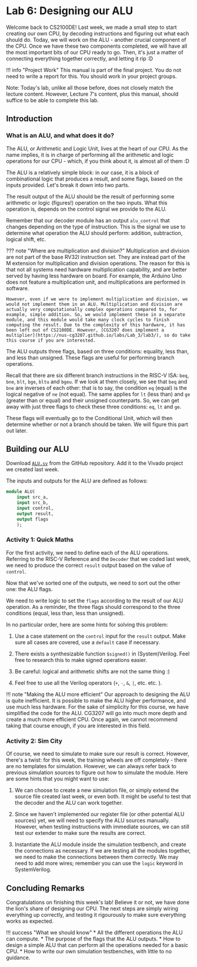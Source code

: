 # Lab 6: Designing our ALU

Welcome back to CS2100DE! Last week, we made a small step to start creating our own CPU, by decoding instructions and figuring out what each should do. Today, we will work on the ALU - another crucial component of the CPU. Once we have these two components completed, we will have all the most important bits of our CPU ready to go. Then, it's just a matter of connecting everything together correctly, and letting it rip :D 

!!! info "Project Work"
	This manual is part of the final project. You do not need to write a report for this. You should work in your project groups. 

Note: Today's lab, unlike all those before, does not closely match the lecture content. However, Lecture 7's content, plus this manual, should suffice to be able to complete this lab.

## Introduction

### What is an ALU, and what does it do?

The ALU, or Arithmetic and Logic Unit, lives at the heart of our CPU. As the name implies, it is in charge of performing all the arithmetic and logic operations for our CPU - which, if you think about it, is almost all of them :D 

The ALU is a relatively simple block: in our case, it is a block of combinational logic that produces a result, and some flags, based on the inputs provided. Let's break it down into two parts.

The result output of the ALU should be the result of performing some arithmetic or logic (figures!) operation on the two inputs. What this operation is, depends on the control signal we provide to the ALU. 

Remember that our decoder module has an output `alu_control` that changes depending on the type of instruction. This is the signal we use to determine what operation the ALU should perform: addition, subtraction, logical shift, etc. 

??? note "Where are multiplication and division?"
	Multiplication and division are not part of the base RV32I instruction set. They are instead part of the M extension for multiplication and division operations. The reason for this is that not all systems need hardware multiplication capability, and are better served by having less hardware on board. For example, the Arduino Uno does not feature a multiplication unit, and multiplications are performed in software. 

	However, even if we were to implement multiplication and division, we would not implement them in an ALU. Multiplication and division are actually very computationally complex operations compared to, for example, simple addition. So, we would implement these in a separate module, and this module would take many clock cycles to finish computing the result. Due to the complexity of this hardware, it has been left out of CS2100DE. However, [CG3207 does implement a multiplier](https://nus-cg3207.github.io/labs/Lab_3/lab3/), so do take this course if you are interested. 

The ALU outputs three flags, based on three conditions: equality, less than, and less than unsigned. These flags are useful for performing branch operations. 

Recall that there are six different branch instructions in the RISC-V ISA: `beq`, `bne`, `blt`, `bge`, `bltu` and `bgeu`. If we look at them closely, we see that `beq` and `bne` are inverses of each other: that is to say, the condition `eq` (equal) is the logical negative of `ne` (not equal). The same applies for `lt` (less than) and `ge` (greater than or equal) and their unsigned counterparts. So, we can get away with just three flags to check these three conditions: `eq`, `lt` and `ge`. 

These flags will eventually go to the Conditional Unit, which will then determine whether or not a branch should be taken. We will figure this part out later. 

## Building our ALU

Download [`ALU.sv`](https://github.com/NUS-CS2100DE/labs/blob/main/lab_templates/week08/ALU.sv) from the GitHub repository. Add it to the Vivado project we created last week. 

The inputs and outputs for the ALU are defined as follows: 

```SystemVerilog linenums="23"
module ALU(
    input src_a,
    input src_b,
    input control,
    output result, 
    output flags
    );
```

### Activity 1: Quick Maths

For the first activity, we need to define each of the ALU operations. Referring to the RISC-V Reference and the `Decoder` that we coded last week, we need to produce the correct `result` output based on the value of `control`. 

Now that we've sorted one of the outputs, we need to sort out the other one: the ALU flags. 

We need to write logic to set the `flags` according to the result of our ALU operation. As a reminder, the three flags should correspond to the three conditions (equal, less than, less than unsigned). 

In no particular order, here are some hints for solving this problem:

1. Use a case statement on the `control` input for the `result` output. Make sure all cases are covered, use a `default` case if necessary. 

2. There exists a synthesizable function `$signed()` in (System)Verilog. Feel free to research this to make signed operations easier. 

3. Be careful: logical and arithmetic shifts are not the same thing :)

4. Feel free to use all the Verilog operators (`+`, `-`, `&`, `|`, etc. etc. ). 

!!! note "Making the ALU more efficient"
	Our approach to designing the ALU is quite inefficient. It is possible to make the ALU higher performance, and use much less hardware. For the sake of simplicity for this course, we have simplified the code for the ALU. CG3207 will go into much more depth and create a much more efficient CPU. Once again, we cannot recommend taking that course enough, if you are interested in this field. 

### Activity 2: Sim City

Of course, we need to simulate to make sure our result is correct. However, there's a twist: for this week, the training wheels are off completely - there are no templates for simulation. However, we can always refer back to previous simulation sources to figure out how to simulate the module. Here are some hints that you might want to use:

1. We can choose to create a new simulation file, or simply extend the source file created last week, or even both. It might be useful to test that the decoder and the ALU can work together. 

2. Since we haven't implemented our register file (or other potential ALU sources) yet, we will need to specify the ALU sources manually. However, when testing instructions with immediate sources, we can still test our extender to make sure the results are correct. 

3. Instantiate the ALU module inside the simulation testbench, and create the connections as necessary. If we are testing all the modules together, we need to make the connections between them correctly. We may need to add more wires; remember you can use the `logic` keyword in SystemVerilog. 

## Concluding Remarks

Congratulations on finishing this week's lab! Believe it or not, we have done the lion's share of designing our CPU. The next steps are simply wiring everything up correctly, and testing it rigourously to make sure everything works as expected. 

!!! success "What we should know"
	* All the different operations the ALU can compute.
	* The purpose of the flags that the ALU outputs.
	* How to design a simple ALU that can perform all the operations needed for a basic CPU.
	* How to write our own simulation testbenches, with little to no guidance. 